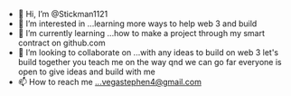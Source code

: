 - 👋 Hi, I’m @Stickman1121
- 👀 I’m interested in ...learning more ways to help web 3 and build
- 🌱 I’m currently learning ...how to make a project through my smart contract  on github.com
- 💞️ I’m looking to collaborate on ...with any ideas to build on web 3 let's build together  you teach me on the way qnd we can go far everyone is open to give ideas and build with me
- 📫 How to reach me ...vegastephen4@gmail.com 

<!---
Stickman1121/Stickman1121 is a ✨ special ✨ repository because its `README.md` (this file) appears on your GitHub profile.
You can click the Preview link to take a look at your changes.
--->
